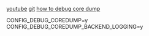 [youtube](https://www.youtube.com/watch?v=mTJ_vKlMS_4)
[git](https://github.com/ShawnHymel/introduction-to-zephyr)
[how to debug core dump](https://developer.espressif.com/blog/core-dump-a-powerful-tool-for-debugging-programs-in-zephyr-with-esp32-boards/?utm_source=chatgpt.com)

CONFIG_DEBUG_COREDUMP=y 
CONFIG_DEBUG_COREDUMP_BACKEND_LOGGING=y 


